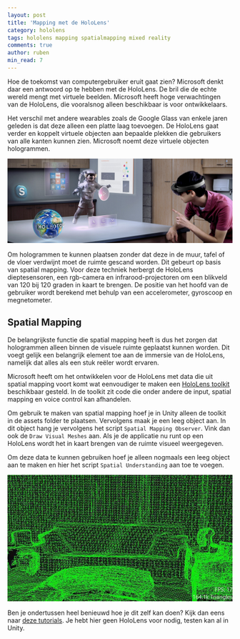 ```yaml
---
layout: post
title: 'Mapping met de HoloLens'
category: hololens
tags: hololens mapping spatialmapping mixed reality 
comments: true
author: ruben
min_read: 7
---
```


Hoe de toekomst van computergebruiker eruit gaat zien? Microsoft denkt daar een antwoord op te hebben met de HoloLens. De bril die de echte wereld mengt met virtuele beelden. Microsoft heeft hoge verwachtingen van de HoloLens, die vooralsnog alleen beschikbaar is voor ontwikkelaars. 

Het verschil met andere wearables zoals de Google Glass van enkele jaren geleden is dat deze alleen een platte laag toevoegen. De HoloLens gaat verder en koppelt virtuele objecten aan bepaalde plekken die gebruikers van alle kanten kunnen zien. Microsoft noemt deze virtuele objecten hologrammen. 

![HoloLens](/assets/hololens.jpg)

Om hologrammen te kunnen plaatsen zonder dat deze in de muur, tafel of de vloer verdwijnt moet de ruimte gescand worden. Dit gebeurt op basis van spatial mapping. Voor deze techniek herbergt de HoloLens dieptesensoren, een rgb-camera en infrarood-projectoren om een blikveld van 120 bij 120 graden in kaart te brengen. De positie van het hoofd van de gebruiker wordt berekend met behulp van een accelerometer, gyroscoop en megnetometer.

## Spatial Mapping
De belangrijkste functie die spatial mapping heeft is dus het zorgen dat hologrammen alleen binnen de visuele ruimte geplaatst kunnen worden. Dit voegt gelijk een belangrijk element toe aan de immersie van de HoloLens, namelijk dat alles als een stuk reëler wordt ervaren. 

Microsoft heeft om het ontwikkelen voor de HoloLens met data die uit spatial mapping voort komt wat eenvoudiger te maken een [HoloLens toolkit](https://github.com/Microsoft/HoloToolkit-Unity) beschikbaar gesteld. In de toolkit zit code die onder andere de input, spatial mapping en voice control kan afhandelen.

Om gebruik te maken van spatial mapping hoef je in Unity alleen de toolkit in de assets folder te plaatsen. Vervolgens maak je een leeg object aan. In dit object hang je vervolgens het script `Spatial Mapping Observer`. Vink dan ook de `Draw Visual Meshes` aan. Als je de applicatie nu runt op een HoloLens wordt het in kaart brengen van de ruimte visueel weergegeven.

Om deze data te kunnen gebruiken hoef je alleen nogmaals een leeg object aan te maken en hier het script `Spatial Understanding` aan toe te voegen. 

![HoloLens Spatial Mapping](/assets/hololens_spatial.jpg) 

Ben je ondertussen heel benieuwd hoe je dit zelf kan doen? Kijk dan eens naar [deze tutorials](http://www.cameronvetter.com/2016/10/25/hololens-tutorial-unity-3d-project-creation/). Je hebt hier geen HoloLens voor nodig, testen kan al in Unity.

